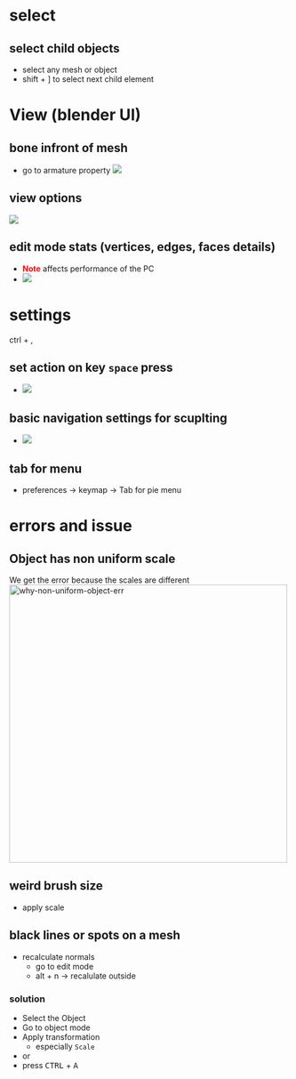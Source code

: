 # select

## select child objects

- select any mesh or object
- shift + ] to select next child element

# View (blender UI)

## bone infront of mesh

- go to armature property
  <img src="./images/get-bone-in-front-view.png">

## view options

  <img src="./images/view-options.png" >

## edit mode stats (vertices, edges, faces details)

- <b style="color: red;">Note</b> affects performance of the PC
- <img src="./images/enable-vertices-stats.png" >

# settings

ctrl + ,

## set action on key `space` press

- <img src="./images/keymap-space-remap.png">

## basic navigation settings for scuplting

- <img src="./images/basic-scupt-settings.png">

## tab for menu

- preferences -> keymap -> Tab for pie menu

# errors and issue

## Object has non uniform scale

We get the error because the scales are different </br>
<img src="./images/why-non-uniform-object-err.jpg" alt="why-non-uniform-object-err" width="500" />

## weird brush size

- apply scale

## black lines or spots on a mesh

- recalculate normals
  - go to edit mode
  - alt + n -> recalulate outside

### solution

- Select the Object
- Go to object mode
- Apply transformation
  - especially `Scale`
- or
- press <kbd>CTRL</kbd> + <kbd>A</kbd>
